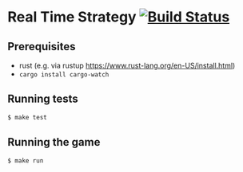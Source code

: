 # Real Time Strategy [![Build Status](https://travis-ci.org/craigjbass/real-time-strategy.svg?branch=master)](https://travis-ci.org/craigjbass/real-time-strategy)

## Prerequisites

* rust (e.g. via rustup https://www.rust-lang.org/en-US/install.html)
* `cargo install cargo-watch`

## Running tests

```zsh
$ make test
```

## Running the game

```zsh
$ make run
```
